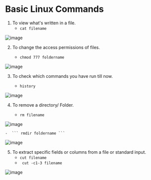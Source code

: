 # Basic Linux Commands

1. To view what's written in a file.
    - ``` cat filename ``` 

![image](https://user-images.githubusercontent.com/113226189/217766820-8288f7fc-2907-4178-b077-86274d9e9022.png)

2. To change the access permissions of files.

    - ``` chmod 777 foldername ``` 

![image](https://user-images.githubusercontent.com/113226189/217768055-a9ef3571-35e6-4bea-9ef1-7863cb4c47b9.png)

3. To check which commands you have run till now.

   - ``` history ``` 

  ![image](https://user-images.githubusercontent.com/113226189/217768337-d4f4b42b-b3e7-4dd0-8b45-8b667fff94db.png)

4. To remove a directory/ Folder.

      - ``` rm filename ``` 

 ![image](https://user-images.githubusercontent.com/113226189/217768825-426170d9-6c9e-41cd-931f-34e14fe9b3cc.png)

    -  ``` rmdir foldername ``` 

 ![image](https://user-images.githubusercontent.com/113226189/217769090-a0b38234-f72c-4c62-a376-86a8d6ec37bb.png)

5. To extract specific fields or columns from a file or standard input.
    - ``` cut filename ``` 
    -  ```  cut -c1-3 filename ``` 

![image](https://user-images.githubusercontent.com/113226189/217771659-0d09d7de-6e13-487f-9688-878be4e7c083.png)
